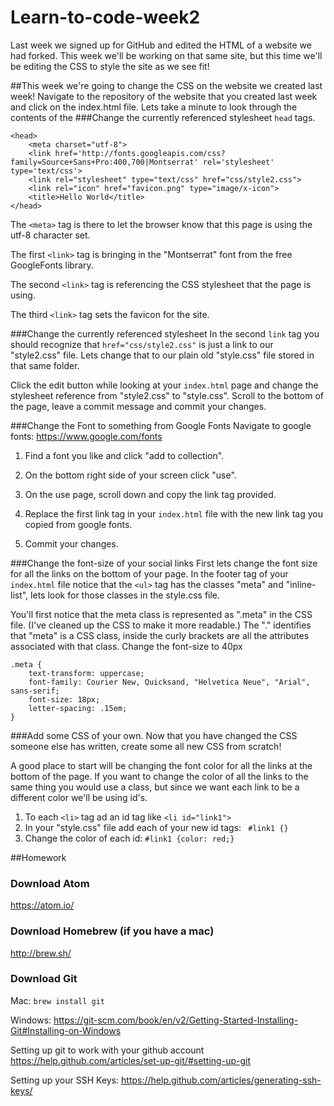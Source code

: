 # Learn-to-code-week2
Last week we signed up for GitHub and edited the HTML of a website we had forked.
This week we'll be working on that same site, but this time we'll be editing the
CSS to style the site as we see fit!


##This week we're going to change the CSS on the website we created last week!
Navigate to the repository of the website that you created last week and click
on the index.html file. Lets take a minute to look through the contents of the
###Change the currently referenced stylesheet
```head``` tags.

```
<head>
    <meta charset="utf-8">
    <link href='http://fonts.googleapis.com/css?family=Source+Sans+Pro:400,700|Montserrat' rel='stylesheet' type='text/css'>
    <link rel="stylesheet" type="text/css" href="css/style2.css">
    <link rel="icon" href="favicon.png" type="image/x-icon">
    <title>Hello World</title>
</head>
```


The ```<meta>``` tag is there to let the browser know that this page is using
the utf-8 character set.

The first ```<link>``` tag is bringing in the "Montserrat" font from the free
GoogleFonts library.

The second ```<link>``` tag is referencing the CSS stylesheet that the page is
using.

The third ```<link>``` tag sets the favicon for the site.


###Change the currently referenced stylesheet
In the second ```link``` tag  you should recognize that ```href="css/style2.css"```
is just a link to our "style2.css" file. Lets change that to our plain old
"style.css" file stored in that same folder.

Click the edit button while looking at your ```index.html``` page and change the
stylesheet reference from "style2.css" to "style.css". Scroll to the bottom of the
page, leave a commit message and commit your changes.

###Change the Font to something from Google Fonts
Navigate to google fonts: https://www.google.com/fonts

1. Find a font you like and click "add to collection".

2. On the bottom right side of your screen click "use".

3. On the use page, scroll down and copy the link tag provided.

4. Replace the first link tag in your ```index.html``` file with the new link tag
you copied from google fonts.

5. Commit your changes.


###Change the font-size of your social links
First lets change the font size for all the links on the bottom of your page. In
the footer tag of your ```index.html``` file notice that the ```<ul>``` tag has
the classes "meta" and "inline-list", lets look for those classes in the
style.css file.


You'll first notice that the meta class is represented as ".meta" in the CSS
file. (I've cleaned up the CSS to make it more readable.) The "." identifies
that "meta" is a CSS class, inside the curly brackets are all the attributes
associated with that class. Change the font-size to 40px

```
.meta {
    text-transform: uppercase;
    font-family: Courier New, Quicksand, "Helvetica Neue", "Arial", sans-serif;
    font-size: 18px;
    letter-spacing: .15em;
}
```

###Add some CSS of your own.
Now that you have changed the CSS someone else has written, create some all new
CSS from scratch!

A good place to start will be changing the font color for all the links at the
bottom of the page. If you want to change the color of all the links to the same
thing you would use a class, but since we want each link to be a different color
we'll be using id's.

1. To each ```<li>``` tag ad an id tag like ```<li id="link1">```
2. In your "style.css" file add each of your new id tags:
``` #link1 {}```
3. Change the color of each id:
``` #link1 {color: red;} ```


##Homework

### Download Atom
  https://atom.io/

### Download Homebrew (if you have a mac)
http://brew.sh/

### Download Git
  Mac:
  ```brew install git```

  Windows:
  https://git-scm.com/book/en/v2/Getting-Started-Installing-Git#Installing-on-Windows

Setting up git to work with your github account
https://help.github.com/articles/set-up-git/#setting-up-git

Setting up your SSH Keys:
https://help.github.com/articles/generating-ssh-keys/
